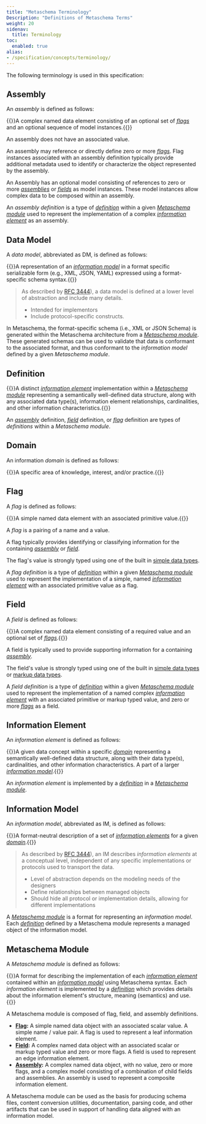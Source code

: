 ```yaml
---
title: "Metaschema Terminology"
Description: "Definitions of Metaschema Terms"
weight: 20
sidenav:
  title: Terminology
toc:
  enabled: true
alias:
- /specification/concepts/terminology/
---
```


The following terminology is used in this specification:

## Assembly

An *assembly* is defined as follows:

{{<callout>}}A complex named data element consisting of an optional set of [*flags*](#flag) and an optional sequence of model instances.{{</callout>}}

An assembly does not have an associated value.

An assembly may reference or directly define zero or more [*flags*](#flag). Flag instances associated with an assembly definition typically provide additional metadata used to identify or characterize the object represented by the assembly.

An Assembly has an optional model consisting of references to zero or more [*assemblies*](#assembly) or [*fields*](#field) as model instances. These model instances allow complex data to be composed within an assembly.

An *assembly definition* is a type of [*definition*](#definition) within a given [*Metaschema module*](#metaschema-module) used to represent the implementation of a complex [*information element*](#information-element) as an assembly.

## Data Model

A *data model*, abbreviated as DM, is defined as follows:

{{<callout>}}A representation of an [*information model*](#information-model) in a format specific serializable form (e.g., XML, JSON, YAML) expressed using a format-specific schema syntax.{{</callout>}}

> As described by [RFC 3444](https://tools.ietf.org/html/rfc3444#section-4)), a data model is defined at a lower level of abstraction and include many details.
>
> - Intended for implementors
> - Include protocol-specific constructs.

In Metaschema, the format-specific schema (i.e., XML or JSON Schema) is generated within the Metaschema architecture from a [*Metaschema module*](#metaschema-module). These generated schemas can be used to validate that data is conformant to the associated format, and thus conformant to the *information model* defined by a given *Metaschema module*.

## Definition

{{<callout>}}A distinct [*information element*](#information-element) implementation within a [*Metaschema module*](#metaschema-module) representing a semantically well-defined data structure, along with any associated data type(s), information element relationships, cardinalities, and other information characteristics.{{</callout>}}

An [*assembly*](#assembly) definition, [*field*](#field) definition, or [*flag*](#flag) definition are types of *definitions* within a *Metaschema module*.

## Domain

An information *domain* is defined as follows:

{{<callout>}}A specific area of knowledge, interest, and/or practice.{{</callout>}}

## Flag

A *flag* is defined as follows:

{{<callout>}}A simple named data element with an associated primitive value.{{</callout>}}

A *flag* is a pairing of a name and a value.

A flag typically provides identifying or classifying information for the containing [*assembly*](#assembly) or [*field*](#field).

The flag's value is strongly typed using one of the built in [simple data types](/specification/datatypes/#simple-data-types).

A *flag definition* is a type of [*definition*](#definition) within a given [*Metaschema module*](#metaschema-module) used to represent the implementation of a simple, named [*information element*](#information-element) with an associated primitive value as a flag.

## Field

A *field* is defined as follows:

{{<callout>}}A complex named data element consisting of a required value and an optional set of [*flags*](#flag).{{</callout>}}

A field is typically used to provide supporting information for a containing [*assembly*](#assembly).

The field's value is strongly typed using one of the built in [simple data types](/specification/datatypes/#simple-data-types) or [markup data types](/specification/datatypes/#markup-data-types).

A *field definition* is a type of [*definition*](#definition) within a given [*Metaschema module*](#metaschema-module) used to represent the implementation of a named complex [*information element*](#information-element) with an associated primitive or markup typed value, and zero or more [*flags*](#flag) as a field.

## Information Element

An *information element* is defined as follows:

{{<callout>}}A given data concept within a specific [*domain*](#domain) representing a semantically well-defined data structure, along with their data type(s), cardinalities, and other information characteristics. A part of a larger [*information model*](#information-model).{{</callout>}}

An *information element* is implemented by a [*definition*](#definition) in a [*Metaschema module*](#metaschema-module).

## Information Model

An *information model*, abbreviated as IM, is defined as follows:

{{<callout>}}A format-neutral description of a set of [*information elements*](#information-element) for a given [*domain*](#domain).{{</callout>}}

> As described by [RFC 3444](https://tools.ietf.org/html/rfc3444#section-3)), an IM describes *information elements* at a conceptual level, independent of any specific implementations or protocols used to transport the data.
>
> - Level of abstraction depends on the modeling needs of the designers
> - Define relationships between managed objects
> - Should hide all protocol or implementation details, allowing for different implementations

A [*Metaschema module*](#metaschema-module) is a format for representing an *information model*. Each [*definition*](#definition) defined by a Metaschema module represents a managed object of the information model.

## Metaschema Module

A *Metaschema module* is defined as follows:

{{<callout>}}A format for describing the implementation of each [*information element*](#information-element) contained within an [*information model*](#information-model) using Metaschema syntax. Each *information element* is implemented by a [*definition*](#definition) which provides details about the information element's structure, meaning (semantics) and use.{{</callout>}}

A Metaschema module is composed of flag, field, and assembly definitions.

- **[Flag](#flag):** A simple named data object with an associated scalar value. A simple name / value pair. A flag is used to represent a leaf information element.
- **[Field](#field):** A complex named data object with an associated scalar or markup typed value and zero or more flags. A field is used to represent an edge information element.
- **[Assembly](#assembly):** A complex named data object, with no value, zero or more flags, and a complex model consisting of a combination of child fields and assemblies. An assembly is used to represent a composite information element.

A Metaschema module can be used as the basis for producing schema files, content conversion utilities, documentation, parsing code, and other artifacts that can be used in support of handling data aligned with an information model.

